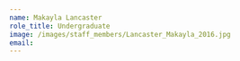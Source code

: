 ```yaml
---
name: Makayla Lancaster
role_title: Undergraduate
image: /images/staff_members/Lancaster_Makayla_2016.jpg
email:
---
```

